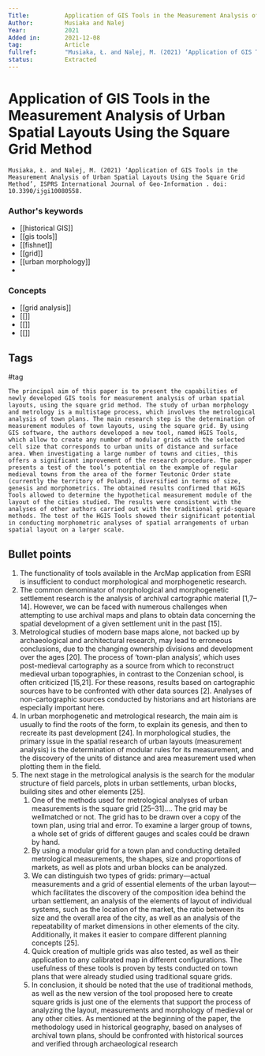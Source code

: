 ```yaml
---
Title: 			Application of GIS Tools in the Measurement Analysis of Urban Spatial Layouts Using the Square Grid Method
Author:			Musiaka and Nalej 
Year:			2021
Added in:		2021-12-08
tag:			Article
fullref: 		"Musiaka, Ł. and Nalej, M. (2021) ‘Application of GIS Tools in the Measurement Analysis of Urban Spatial Layouts Using the Square Grid Method’, ISPRS International Journal of Geo-Information . doi: 10.3390/ijgi10080558."
status:			Extracted
---
```


# Application of GIS Tools in the Measurement Analysis of Urban Spatial Layouts Using the Square Grid Method 
```ad-quote
Musiaka, Ł. and Nalej, M. (2021) ‘Application of GIS Tools in the Measurement Analysis of Urban Spatial Layouts Using the Square Grid Method’, ISPRS International Journal of Geo-Information . doi: 10.3390/ijgi10080558.
```
### Author's keywords
- [[historical GIS]]
- [[gis tools]]
- [[fishnet]]
- [[grid]]
- [[urban morphology]]
- 

### Concepts
- [[grid analysis]]
- [[]]
- [[]]
- [[]]
## Tags
#tag

```ad-abstract
The principal aim of this paper is to present the capabilities of newly developed GIS tools for measurement analysis of urban spatial layouts, using the square grid method. The study of urban morphology and metrology is a multistage process, which involves the metrological analysis of town plans. The main research step is the determination of measurement modules of town layouts, using the square grid. By using GIS software, the authors developed a new tool, named HGIS Tools, which allow to create any number of modular grids with the selected cell size that corresponds to urban units of distance and surface area. When investigating a large number of towns and cities, this offers a significant improvement of the research procedure. The paper presents a test of the tool’s potential on the example of regular medieval towns from the area of the former Teutonic Order state (currently the territory of Poland), diversified in terms of size, genesis and morphometrics. The obtained results confirmed that HGIS Tools allowed to determine the hypothetical measurement module of the layout of the cities studied. The results were consistent with the analyses of other authors carried out with the traditional grid-square methods. The test of the HGIS Tools showed their significant potential in conducting morphometric analyses of spatial arrangements of urban spatial layout on a larger scale.
```

## Bullet points
1. The functionality of tools available in the ArcMap application from ESRI is insufficient to conduct morphological and morphogenetic research.
2. The common denominator of morphological and morphogenetic settlement research is the analysis of archival cartographic material [1,7–14]. However, we can be faced with numerous challenges when attempting to use archival maps and plans to obtain data concerning the spatial development of a given settlement unit in the past [15].
3. Metrological studies of modern base maps alone, not backed up by archaeological and architectural research, may lead to erroneous conclusions, due to the changing ownership divisions and development over the ages [20]. The process of ‘town-plan analysis’, which uses post-medieval cartography as a source from which to reconstruct medieval urban topographies, in contrast to the Conzenian school, is often criticized [15,21]. For these reasons, results based on cartographic sources have to be confronted with other data sources [2]. Analyses of non-cartographic sources conducted by historians and art historians are especially important here.
4. In urban morphogenetic and metrological research, the main aim is usually to find the roots of the form, to explain its genesis, and then to recreate its past development [24]. In morphological studies, the primary issue in the spatial research of urban layouts (measurement analysis) is the determination of modular rules for its measurement, and the discovery of the units of distance and area measurement used when plotting them in the field.
5. The next stage in the metrological analysis is the search for the modular structure of field parcels, plots in urban settlements, urban blocks, building sites and other elements [25].
	1. One of the methods used for metrological analyses of urban measurements is the square grid [25–31]…. The grid may be wellmatched or not. The grid has to be drawn over a copy of the town plan, using trial and error. To examine a larger group of towns, a whole set of grids of different gauges and scales could be drawn by hand.
	2. By using a modular grid for a town plan and conducting detailed metrological measurements, the shapes, size and proportions of markets, as well as plots and urban blocks can be analyzed.
	3. We can distinguish two types of grids: primary—actual measurements and a grid of essential elements of the urban layout—which facilitates the discovery of the composition idea behind the urban settlement, an analysis of the elements of layout of individual systems, such as the location of the market, the ratio between its size and the overall area of the city, as well as an analysis of the repeatability of market dimensions in other elements of the city. Additionally, it makes it easier to compare different planning concepts [25].
	4. Quick creation of multiple grids was also tested, as well as their application to any calibrated map in different configurations. The usefulness of these tools is proven by tests conducted on town plans that were already studied using traditional square grids.
	5. In conclusion, it should be noted that the use of traditional methods, as well as the new version of the tool proposed here to create square grids is just one of the elements that support the process of analyzing the layout, measurements and morphology of medieval or any other cities. As mentioned at the beginning of the paper, the methodology used in historical geography, based on analyses of archival town plans, should be confronted with historical sources and verified through archaeological research
